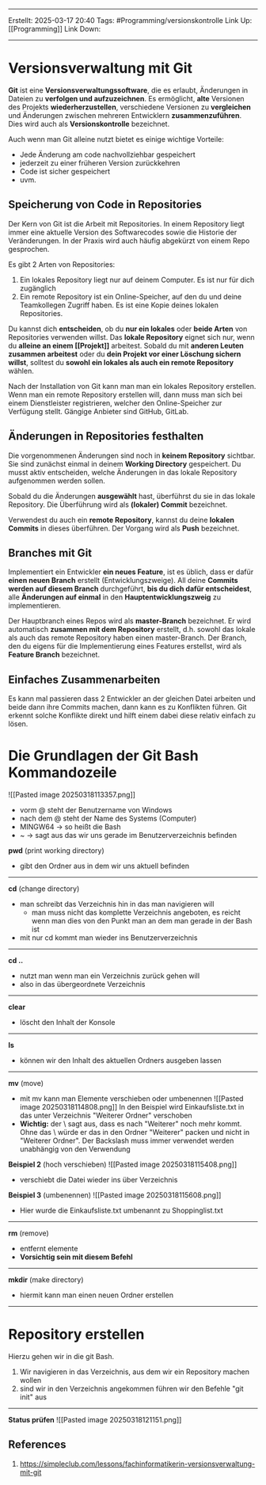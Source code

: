 
--- 
Erstellt: 2025-03-17    20:40 
Tags: #Programming/versionskontrolle
Link Up: [[Programming]]
Link Down:

--- 
# Versionsverwaltung mit Git
**Git** ist eine **Versionsverwaltungssoftware**, die es erlaubt, Änderungen in Dateien zu **verfolgen und aufzuzeichnen**. Es ermöglicht, **alte** Versionen des Projekts **wiederherzustellen**, verschiedene Versionen zu **vergleichen** und Änderungen zwischen mehreren Entwicklern **zusammenzuführen**. Dies wird auch als **Versionskontrolle** bezeichnet.

Auch wenn man Git alleine nutzt bietet es einige wichtige Vorteile:
- Jede Änderung am code nachvollziehbar gespeichert
- jederzeit zu einer früheren Version zurückkehren
- Code ist sicher gespeichert
- uvm.

## Speicherung von Code in Repositories
Der Kern von Git ist die Arbeit mit Repositories. In einem Repository liegt immer eine aktuelle Version des Softwarecodes sowie die Historie der Veränderungen. In der Praxis wird auch häufig abgekürzt von einem Repo gesprochen.

Es gibt 2 Arten von Repositories:
1. Ein lokales Repository liegt nur auf deinem Computer. Es ist nur für dich zugänglich
2. Ein remote Repository ist ein Online-Speicher, auf den du und deine Teamkollegen Zugriff haben. Es ist eine Kopie deines lokalen Repositories.

Du kannst dich **entscheiden**, ob du **nur ein lokales** oder **beide Arten** von Repositories verwenden willst. Das **lokale Repository** eignet sich nur, wenn du **alleine an einem [[Projekt]]** arbeitest. Sobald du mit **anderen Leuten zusammen arbeitest** oder du **dein Projekt vor einer Löschung sichern willst**, solltest du **sowohl ein lokales als auch ein remote Repository** wählen.

Nach der Installation von Git kann man man ein lokales Repository erstellen. Wenn man ein remote Repository erstellen will, dann muss man sich bei einem Dienstleister registrieren, welcher den Online-Speicher zur Verfügung stellt. Gängige Anbieter sind GitHub, GitLab.

## Änderungen in Repositories festhalten
Die vorgenommenen Änderungen sind noch in **keinem Repository** sichtbar. Sie sind zunächst einmal in deinem **Working Directory** gespeichert. Du musst aktiv entscheiden, welche Änderungen in das lokale Repository aufgenommen werden sollen.

Sobald du die Änderungen **ausgewählt** hast, überführst du sie in das lokale Repository. Die Überführung wird als **(lokaler) Commit**  bezeichnet.

Verwendest du auch ein **remote Repository**, kannst du deine **lokalen Commits** in dieses überführen. Der Vorgang wird als **Push** bezeichnet.

## Branches mit Git
Implementiert ein Entwickler **ein neues Feature**, ist es üblich, dass er dafür **einen neuen Branch** erstellt (Entwicklungszweige). All deine **Commits werden auf diesem Branch** durchgeführt, **bis du dich dafür entscheidest**, alle **Änderungen auf einmal** in den **Hauptentwicklungszweig** zu implementieren.

Der Hauptbranch eines Repos wird als **master-Branch** bezeichnet. Er wird automatisch **zusammen mit dem Repository** erstellt, d.h. sowohl das lokale als auch das remote Repository haben einen master-Branch. Der Branch, den du eigens für die Implementierung eines Features erstellst, wird als **Feature Branch** bezeichnet.

## Einfaches Zusammenarbeiten
Es kann mal passieren dass 2 Entwickler an der gleichen Datei arbeiten und beide dann ihre Commits machen, dann kann es zu Konflikten führen. Git erkennt solche Konflikte direkt und hilft einem dabei diese relativ einfach zu lösen.


# Die Grundlagen der Git Bash Kommandozeile

![[Pasted image 20250318113357.png]]
- vorm @ steht der Benutzername von Windows
- nach dem @ steht der Name des Systems (Computer)
- MINGW64 -> so heißt die Bash 
- ~ -> sagt aus das wir uns gerade im Benutzerverzeichnis befinden

**pwd** (print working directory)
- gibt den Ordner aus in dem wir uns aktuell befinden
---
**cd** (change directory)
- man schreibt das Verzeichnis hin in das man navigieren will
	- man muss nicht das komplette Verzeichnis angeboten, es reicht wenn man dies von den Punkt man an dem man gerade in der Bash ist 
- mit nur cd kommt man wieder ins Benutzerverzeichnis 
---
**cd ..**
- nutzt man wenn man ein Verzeichnis zurück gehen will
- also in das übergeordnete Verzeichnis
---
**clear**
- löscht den Inhalt der Konsole
---
**ls**
- können wir den Inhalt des aktuellen Ordners ausgeben lassen
---
**mv** (move)
- mit mv kann man Elemente verschieben oder umbenennen  ![[Pasted image 20250318114808.png]]
In den Beispiel wird Einkaufsliste.txt in das unter Verzeichnis "Weiterer Ordner" verschoben
- **Wichtig:** der \ sagt aus, dass es nach "Weiterer" noch mehr kommt. Ohne das \ würde er das in den Ordner "Weiterer" packen und nicht in "Weiterer Ordner". Der Backslash muss immer verwendet werden unabhängig von den Verwendung

**Beispiel 2** (hoch verschieben)
![[Pasted image 20250318115408.png]]
- verschiebt die Datei wieder ins über Verzeichnis

**Beispiel 3** (umbenennen)
![[Pasted image 20250318115608.png]]
- Hier wurde die Einkaufsliste.txt umbenannt zu Shoppinglist.txt
---
**rm** (remove)
- entfernt elemente
- **Vorsichtig sein mit diesem Befehl**
---
**mkdir** (make directory)
- hiermit kann man einen neuen Ordner erstellen
---


# Repository erstellen
Hierzu gehen wir in die git Bash.
1. Wir navigieren in das Verzeichnis, aus dem wir ein Repository machen wollen
2. sind wir in den Verzeichnis angekommen führen wir den Befehle "git init" aus
---
**Status prüfen**
![[Pasted image 20250318121151.png]]

## References
1. https://simpleclub.com/lessons/fachinformatikerin-versionsverwaltung-mit-git
